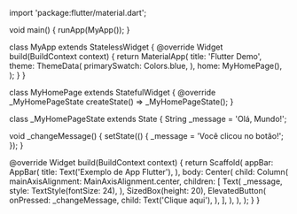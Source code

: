import 'package:flutter/material.dart';

void main() {
  runApp(MyApp());
}

class MyApp extends StatelessWidget {
  @override
  Widget build(BuildContext context) {
    return MaterialApp(
      title: 'Flutter Demo',
      theme: ThemeData(
        primarySwatch: Colors.blue,
      ),
      home: MyHomePage(),
    );
  }
}

class MyHomePage extends StatefulWidget {
  @override
  _MyHomePageState createState() => _MyHomePageState();
}

class _MyHomePageState extends State<MyHomePage> {
  String _message = 'Olá, Mundo!';

  void _changeMessage() {
    setState(() {
      _message = 'Você clicou no botão!';
    });
  }

  @override
  Widget build(BuildContext context) {
    return Scaffold(
      appBar: AppBar(
        title: Text('Exemplo de App Flutter'),
      ),
      body: Center(
        child: Column(
          mainAxisAlignment: MainAxisAlignment.center,
          children: <Widget>[
            Text(
              _message,
              style: TextStyle(fontSize: 24),
            ),
            SizedBox(height: 20),
            ElevatedButton(
              onPressed: _changeMessage,
              child: Text('Clique aqui'),
            ),
          ],
        ),
      ),
    );
  }
}
